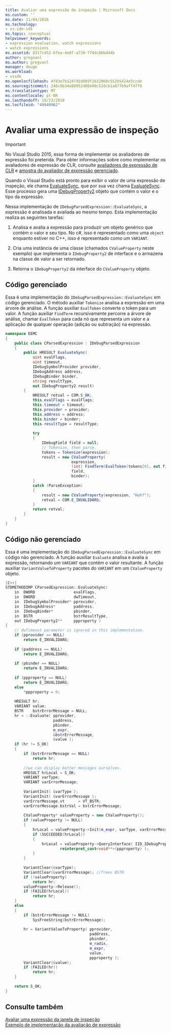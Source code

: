 ```yaml
---
title: Avaliar uma expressão de inspeção | Microsoft Docs
ms.custom: ''
ms.date: 11/04/2016
ms.technology:
- vs-ide-sdk
ms.topic: conceptual
helpviewer_keywords:
- expression evaluation, watch expressions
- watch expressions
ms.assetid: 8317cd52-6fea-4e8f-a739-774dc06bd44b
author: gregvanl
ms.author: gregvanl
manager: douge
ms.workload:
- vssdk
ms.openlocfilehash: 4f83e7b124745d089f1632060c552b5424e5ccde
ms.sourcegitcommit: 240c8b34e80952d00e90c52dcb1a077b9aff47f6
ms.translationtype: MT
ms.contentlocale: pt-BR
ms.lasthandoff: 10/23/2018
ms.locfileid: "49949962"
---
```

# <a name="evaluate-a-watch-expression"></a>Avaliar uma expressão de inspeção
> [!IMPORTANT]
>  No Visual Studio 2015, essa forma de implementar os avaliadores de expressão foi preterida. Para obter informações sobre como implementar os avaliadores de expressão de CLR, consulte [avaliadores de expressão de CLR](https://github.com/Microsoft/ConcordExtensibilitySamples/wiki/CLR-Expression-Evaluators) e [amostra do avaliador de expressão gerenciado](https://github.com/Microsoft/ConcordExtensibilitySamples/wiki/Managed-Expression-Evaluator-Sample).  
  
 Quando o Visual Studio está pronto para exibir o valor de uma expressão de inspeção, ele chama [EvaluateSync](../../extensibility/debugger/reference/idebugexpression2-evaluatesync.md), que por sua vez chama [EvaluateSync](../../extensibility/debugger/reference/idebugparsedexpression-evaluatesync.md). Esse processo gera uma [IDebugProperty2](../../extensibility/debugger/reference/idebugproperty2.md) objeto que contém o valor e o tipo da expressão.  
  
 Nessa implementação de `IDebugParsedExpression::EvaluateSync`, a expressão é analisada e avaliada ao mesmo tempo. Esta implementação realiza as seguintes tarefas:  
  
1.  Analisa e avalia a expressão para produzir um objeto genérico que contém o valor e seu tipo. No c#, isso é representado como uma `object` enquanto estiver no C++, isso é representado como um `VARIANT`.  
  
2.  Cria uma instância de uma classe (chamados `CValueProperty` neste exemplo) que implementa o `IDebugProperty2` de interface e o armazena na classe de valor a ser retornado.  
  
3.  Retorna o `IDebugProperty2` da interface do `CValueProperty` objeto.  
  
## <a name="managed-code"></a>Código gerenciado  
 Essa é uma implementação do `IDebugParsedExpression::EvaluateSync` em código gerenciado. O método auxiliar `Tokenize` analisa a expressão em uma árvore de análise. A função auxiliar `EvalToken` converte o token para um valor. A função auxiliar `FindTerm` recursivamente percorre a árvore de análise, chamar `EvalToken` para cada nó que representa um valor e a aplicação de qualquer operação (adição ou subtração) na expressão.  
  
```csharp  
namespace EEMC  
{  
    public class CParsedExpression : IDebugParsedExpression  
    {  
        public HRESULT EvaluateSync(  
            uint evalFlags,  
            uint timeout,  
            IDebugSymbolProvider provider,  
            IDebugAddress address,  
            IDebugBinder binder,  
            string resultType,  
            out IDebugProperty2 result)  
        {  
            HRESULT retval = COM.S_OK;  
            this.evalFlags = evalFlags;  
            this.timeout = timeout;  
            this.provider = provider;  
            this.address = address;  
            this.binder = binder;  
            this.resultType = resultType;  
  
            try  
            {  
                IDebugField field = null;  
                // Tokenize, then parse.  
                tokens = Tokenize(expression);  
                result = new CValueProperty(  
                             expression,  
                             (int) FindTerm(EvalToken(tokens[0], out field),1),  
                             field,  
                             binder);  
            }  
            catch (ParseException)  
            {  
                result = new CValueProperty(expression, "Huh?");  
                retval = COM.E_INVALIDARG;  
            }  
            return retval;  
        }  
    }  
}  
```  
  
## <a name="unmanaged-code"></a>Código não gerenciado  
 Essa é uma implementação do `IDebugParsedExpression::EvaluateSync` em código não gerenciado. A função auxiliar `Evaluate` analisa e avalia a expressão, retornando um `VARIANT` que contém o valor resultante. A função auxiliar `VariantValueToProperty` pacotes do `VARIANT` em um `CValueProperty` objeto.  
  
```cpp  
[C++]  
STDMETHODIMP CParsedExpression::EvaluateSync(   
    in  DWORD                 evalFlags,  
    in  DWORD                 dwTimeout,  
    in  IDebugSymbolProvider* pprovider,  
    in  IDebugAddress*        paddress,  
    in  IDebugBinder*         pbinder,  
    in  BSTR                  bstrResultType,  
    out IDebugProperty2**     ppproperty )  
{  
    // dwTimeout parameter is ignored in this implementation.  
    if (pprovider == NULL)  
        return E_INVALIDARG;  
  
    if (paddress == NULL)  
        return E_INVALIDARG;  
  
    if (pbinder == NULL)  
        return E_INVALIDARG;  
  
    if (ppproperty == NULL)  
        return E_INVALIDARG;  
    else  
        *ppproperty = 0;  
  
    HRESULT hr;  
    VARIANT value;  
    BSTR    bstrErrorMessage = NULL;  
    hr = ::Evaluate( pprovider,  
                     paddress,  
                     pbinder,  
                     m_expr,  
                     &bstrErrorMessage,  
                     &value );  
    if (hr != S_OK)  
    {  
        if (bstrErrorMessage == NULL)  
            return hr;  
  
        //we can display better messages ourselves.  
        HRESULT hrLocal = S_OK;  
        VARIANT varType;  
        VARIANT varErrorMessage;  
  
        VariantInit( &varType );  
        VariantInit( &varErrorMessage );  
        varErrorMessage.vt      = VT_BSTR;  
        varErrorMessage.bstrVal = bstrErrorMessage;  
  
        CValueProperty* valueProperty = new CValueProperty();  
        if (valueProperty != NULL)  
        {  
            hrLocal = valueProperty->Init(m_expr, varType, varErrorMessage);  
            if (SUCCEEDED(hrLocal))   
            {  
                hrLocal = valueProperty->QueryInterface( IID_IDebugProperty2,  
                        reinterpret_cast<void**>(ppproperty) );  
            }  
        }  
  
        VariantClear(&varType);  
        VariantClear(&varErrorMessage); //frees BSTR  
        if (!valueProperty)  
            return hr;  
        valueProperty->Release();  
        if (FAILED(hrLocal))  
            return hr;  
    }  
    else  
    {  
        if (bstrErrorMessage != NULL)  
            SysFreeString(bstrErrorMessage);  
  
        hr = VariantValueToProperty( pprovider,  
                                     paddress,  
                                     pbinder,  
                                     m_radix,  
                                     m_expr,  
                                     value,  
                                     ppproperty );  
        VariantClear(&value);  
        if (FAILED(hr))  
            return hr;  
    }  
  
    return S_OK;  
}  
```  
  
## <a name="see-also"></a>Consulte também  
 [Avaliar uma expressão da janela de inspeção](../../extensibility/debugger/evaluating-a-watch-window-expression.md)   
 [Exemplo de implementação da avaliação de expressão](../../extensibility/debugger/sample-implementation-of-expression-evaluation.md)